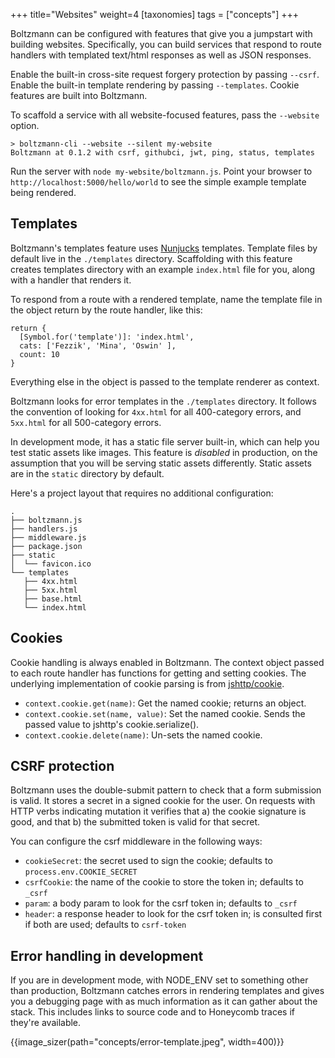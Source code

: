 +++
title="Websites"
weight=4
[taxonomies]
tags = ["concepts"]
+++

Boltzmann can be configured with features that give you a jumpstart with
building websites. Specifically, you can build services that respond to route
handlers with templated text/html responses as well as JSON responses.

<!-- more -->

Enable the built-in cross-site request forgery protection by passing `--csrf`.
Enable the built-in template rendering by passing `--templates`. Cookie features
are built into Boltzmann.

To scaffold a service with all website-focused features, pass the `--website` option.


```shell
> boltzmann-cli --website --silent my-website
Boltzmann at 0.1.2 with csrf, githubci, jwt, ping, status, templates
```

Run the server with `node my-website/boltzmann.js`. Point your browser to
`http://localhost:5000/hello/world` to see the simple example template being rendered.

## Templates

Boltzmann's templates feature uses
[Nunjucks](https://mozilla.github.io/nunjucks/) templates. Template files by
default live in the `./templates` directory. Scaffolding with this feature
creates templates directory with an example `index.html` file for you, along
with a handler that renders it.

To respond from a route with a rendered template, name the template file in the
object return by the route handler, like this:

```
return {
  [Symbol.for('template')]: 'index.html',
  cats: ['Fezzik', 'Mina', 'Oswin' ],
  count: 10
}
```

Everything else in the object is passed to the template renderer as context.

Boltzmann looks for error templates in the `./templates` directory. It
follows the convention of looking for `4xx.html` for all 400-category errors,
and `5xx.html` for all 500-category errors.

In development mode, it has a static file server built-in, which can help you
test static assets like images. This feature is *disabled* in production, on
the assumption that you will be serving static assets differently. Static assets
are in the `static` directory by default.

Here's a project layout that requires no additional configuration:

```shell
.
├── boltzmann.js
├── handlers.js
├── middleware.js
├── package.json
├── static
│  └── favicon.ico
└── templates
   ├── 4xx.html
   ├── 5xx.html
   ├── base.html
   └── index.html
```

## Cookies

Cookie handling is always enabled in Boltzmann. The context object passed to each route handler
has functions for getting and setting cookies. The underlying implementation of cookie parsing is
from [jshttp/cookie](https://github.com/jshttp/cookie).

* `context.cookie.get(name)`: Get the named cookie; returns an object.
* `context.cookie.set(name, value)`: Set the named cookie. Sends the passed
  value to jshttp's cookie.serialize().
* `context.cookie.delete(name)`: Un-sets the named cookie.

## CSRF protection

Boltzmann uses the double-submit pattern to check that a form submission is
valid. It stores a secret in a signed cookie for the user. On requests with HTTP
verbs indicating mutation it verifies that a) the cookie signature is good, and
that b) the submitted token is valid for that secret.

You can configure the csrf middleware in the following ways:

- `cookieSecret`: the secret used to sign the cookie; defaults to
  `process.env.COOKIE_SECRET`
- `csrfCookie`: the name of the cookie to store the token in; defaults to
  `_csrf`
- `param`: a body param to look for the csrf token in; defaults to `_csrf`
- `header`: a response header to look for the csrf token in; is consulted first
  if both are used; defaults to `csrf-token`

## Error handling in development

If you are in development mode, with NODE_ENV set to something other than
production, Boltzmann catches errors in rendering templates and gives you a
debugging page with as much information as it can gather about the stack. This
includes links to source code and to Honeycomb traces if they're available.

{{image_sizer(path="concepts/error-template.jpeg", width=400)}}


